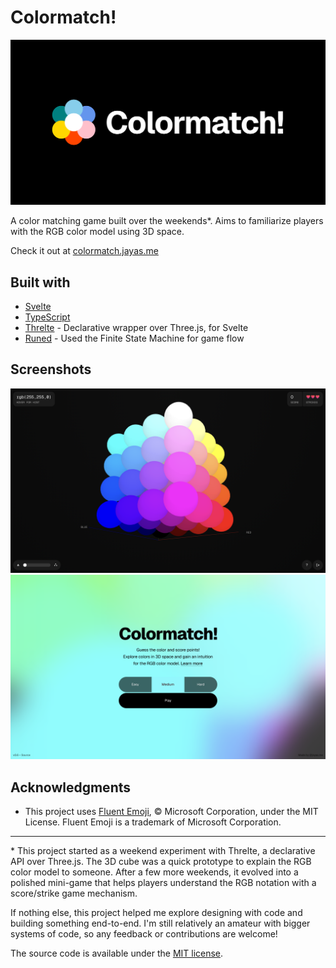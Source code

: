# Colormatch!

![Thumbnail](static/og.png)

A color matching game built over the weekends\*. Aims to familiarize players with the RGB color model using 3D space.

Check it out at [colormatch.jayas.me](https://colormatch.jayas.me)

## Built with

- [Svelte](https://svelte.dev/)
- [TypeScript](https://www.typescriptlang.org/)
- [Threlte](https://threlte.xyz/) - Declarative wrapper over Three.js, for Svelte
- [Runed](https://runed.dev/) - Used the Finite State Machine for game flow

## Screenshots

![Screenshot of the game](static/screenshot_1.png)
![Screenshot of the main menu](static/screenshot_2.png)

## Acknowledgments

- This project uses [Fluent Emoji](https://github.com/microsoft/fluentui-emoji), © Microsoft Corporation, under the MIT License. Fluent Emoji is a trademark of Microsoft Corporation.

---

\* This project started as a weekend experiment with Threlte, a declarative API over Three.js.
The 3D cube was a quick prototype to explain the RGB color model to someone.
After a few more weekends, it evolved into a polished mini-game that helps players understand the RGB notation with a score/strike game mechanism.

If nothing else, this project helped me explore designing with code and building something end-to-end.
I'm still relatively an amateur with bigger systems of code, so any feedback or contributions are welcome!

The source code is available under the [MIT license](LICENSE).
